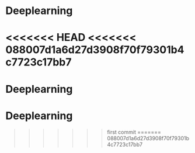 # Deeplearning
<<<<<<< HEAD
<<<<<<< 088007d1a6d27d3908f70f79301b4c7723c17bb7
=======
# Deeplearning
# Deeplearning
>>>>>>> first commit
=======
>>>>>>> 088007d1a6d27d3908f70f79301b4c7723c17bb7
